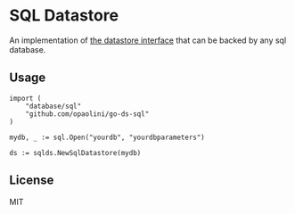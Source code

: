 # SQL Datastore

An implementation of [the datastore interface](https://github.com/ipfs/go-datastore)
that can be backed by any sql database.

## Usage
```
import (
	"database/sql"
	"github.com/opaolini/go-ds-sql"
)

mydb, _ := sql.Open("yourdb", "yourdbparameters")

ds := sqlds.NewSqlDatastore(mydb)
```

## License
MIT
